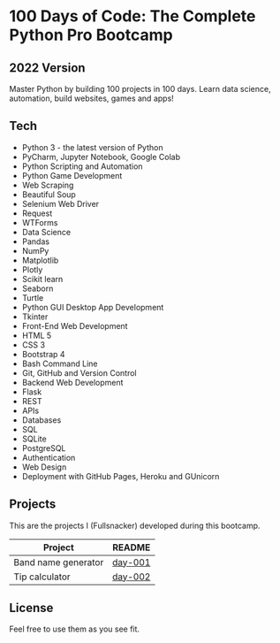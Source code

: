 # 100 Days of Code: The Complete Python Pro Bootcamp

## 2022 Version

Master Python by building 100 projects in 100 days. Learn data science, automation, build websites, games and apps!

## Tech

- Python 3 - the latest version of Python
- PyCharm, Jupyter Notebook, Google Colab
- Python Scripting and Automation
- Python Game Development
- Web Scraping
- Beautiful Soup
- Selenium Web Driver
- Request
- WTForms
- Data Science
- Pandas
- NumPy
- Matplotlib
- Plotly
- Scikit learn
- Seaborn
- Turtle
- Python GUI Desktop App Development
- Tkinter
- Front-End Web Development
- HTML 5
- CSS 3
- Bootstrap 4
- Bash Command Line
- Git, GitHub and Version Control
- Backend Web Development
- Flask
- REST
- APIs
- Databases
- SQL
- SQLite
- PostgreSQL
- Authentication
- Web Design
- Deployment with GitHub Pages, Heroku and GUnicorn

## Projects

This are the projects I (Fullsnacker) developed during this bootcamp.

| Project | README |
| ------ | ------ |
| Band name generator | [day-001][P001] |
| Tip calculator | [day-002][P002] |

## License

Feel free to use them as you see fit.

   [P001]: <https://github.com/fullsnacker/100-days-py/day-001>
   [P002]: <https://github.com/fullsnacker/100-days-py/day-002>
